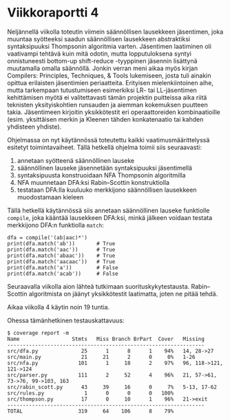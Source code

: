 # Viikkoraportti 4

Neljännellä viikolla toteutin viimein säännöllisen lausekkeen jäsentimen, joka muuntaa syötteeksi saadun säännöllisen lausekkeen abstraktiksi syntaksipuuksi Thompsonin algoritmia varten. Jäsentimen laatiminen oli vaativampi tehtävä kuin mitä odotin, mutta lopputuloksena syntyi onnistuneesti bottom-up shift-reduce -tyyppinen jäsennin lisättynä muutamalla omalla säännöllä. Jonkin verran meni aikaa myös kirjan Compilers: Principles, Techniques, & Tools lukemiseen, josta tuli ainakin opittua erilaisten jäsentimien periaatteita. Erityisen mielenkiintoinen aihe, mutta tarkempaan tutustumiseen esimerkiksi LR- tai LL-jäsentimen kehittämisen myötä ei valitettavasti tämän projektin puitteissa aika riitä teknisten yksityiskohtien runsauden ja aiemman kokemuksen puutteen takia. Jäsentimeen kirjoitin yksikkötestit eri operaattoreiden kombinaatioille (esim. yksittäisen merkin ja Kleenen tähden konkatenaatio tai kahden yhdisteen yhdiste).

Ohjelmassa on nyt käytännössä toteutettu kaikki vaatimusmäärittelyssä esitetyt toimintavaiheet. Tällä hetkellä ohjelma toimii siis seuraavasti:
1. annetaan syötteenä säännöllinen lauseke
2. säännöllinen lauseke jäsennetään syntaksipuuksi jäsentimellä
3. syntaksipuusta konstruoidaan NFA Thompsonin algoritmilla
4. NFA muunnetaan DFA:ksi Rabin–Scottin konstruktiolla
5. testataan DFA:lla kuuluuko merkkijono säännöllisen lausekkeen muodostamaan kieleen

Tällä hetkellä käytännössä siis annetaan säännöllinen lauseke funktiolle `compile`, joka kääntää lausekkeen DFA:ksi, minkä jälkeen voidaan testata merkkijono DFA:n funktiolla `match`:

    dfa = compile('(ab|aac)*')
    print(dfa.match('ab'))       # True
    print(dfa.match('aac'))      # True
    print(dfa.match('abaac'))    # True
    print(dfa.match('aacaac'))   # True
    print(dfa.match('a'))        # False
    print(dfa.match('acab'))     # False
    
Seuraavalla viikolla aion lähteä tutkimaan suorituskykytestausta. Rabin–Scottin algoritmista on jäänyt yksikkötestit laatimatta, joten ne pitää tehdä.

Aikaa viikolla 4 käytin noin 19 tuntia.

Ohessa tämänhetkinen testauskattavuus:

    $ coverage report -m
    Name                 Stmts   Miss Branch BrPart  Cover   Missing
    ----------------------------------------------------------------
    src/dfa.py              25      1      8      1    94%   14, 28->27
    src/main.py             21     21      2      0     0%   1-26
    src/nfa.py             101      1     18      2    97%   96, 118->121, 121->124
    src/parser.py          111      2     52      4    96%   21, 57->61, 73->76, 99->103, 163
    src/rabin_scott.py      43     39     16      0     7%   5-13, 17-62
    src/rules.py             1      0      0      0   100%
    src/thompson.py         17      0     10      1    96%   21->exit
    ----------------------------------------------------------------
    TOTAL                  319     64    106      8    79%
